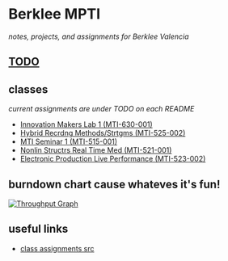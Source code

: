 Berklee MPTI
============
_notes, projects, and assignments for Berklee Valencia_

[TODO](https://waffle.io/jsnelgro/berklee)
------------------------------------------

classes
----------------------------------------------------
_current assignments are under TODO on each README_

- [Innovation Makers Lab 1 (MTI-630-001)](makers-lab/)
- [Hybrid Recrdng Methods/Strtgms (MTI-525-002)](recording-methods/)
- [MTI Seminar 1 (MTI-515-001)](MBTI-seminar/)
- [Nonlin Structrs Real Time Med (MTI-521-001)](nonlin-realtime/)
- [Electronic Production Live Performance (MTI-523-002)](eplp/)

burndown chart cause whateves it's fun!
--------------------------------------
[![Throughput Graph](https://graphs.waffle.io/jsnelgro/berklee/throughput.svg)](https://waffle.io/jsnelgro/berklee/metrics/throughput)

useful links
--------------
- [class assignments src](http://ol.berklee.edu/my/)
